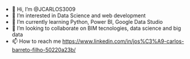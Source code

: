 - 👋 Hi, I’m @JCARLOS3009
- 👀 I’m interested in Data Science and web development
- 🌱 I’m currently learning Python, Power BI, Google Data Studio
- 💞️ I’m looking to collaborate on BIM tecnologies, data science and big data
- 📫 How to reach me https://www.linkedin.com/in/jos%C3%A9-carlos-barreto-filho-50220a23b/

<!---
JCARLOS3009/JCARLOS3009 is a ✨ special ✨ repository because its `README.md` (this file) appears on your GitHub profile.
You can click the Preview link to take a look at your changes.
--->
